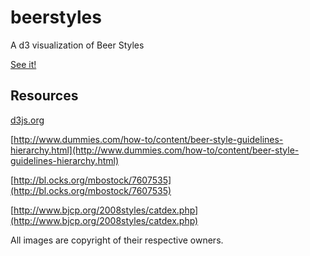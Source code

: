 beerstyles
==========

A d3 visualization of Beer Styles

[See it!](http://leadhead9.github.io/beerstyles/)


Resources
----------
[d3js.org](http://d3js.org/)

[http://www.dummies.com/how-to/content/beer-style-guidelines-hierarchy.html](http://www.dummies.com/how-to/content/beer-style-guidelines-hierarchy.html)

[http://bl.ocks.org/mbostock/7607535](http://bl.ocks.org/mbostock/7607535)

[http://www.bjcp.org/2008styles/catdex.php](http://www.bjcp.org/2008styles/catdex.php)

All images are copyright of their respective owners.